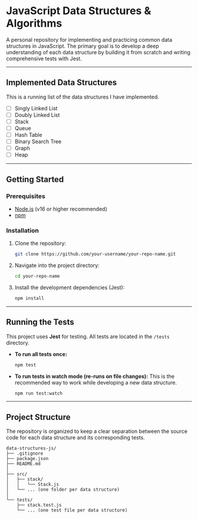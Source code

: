 # JavaScript Data Structures & Algorithms

A personal repository for implementing and practicing common data structures in JavaScript. The primary goal is to develop a deep understanding of each data structure by building it from scratch and writing comprehensive tests with Jest.

---

## Implemented Data Structures

This is a running list of the data structures I have implemented.

- [ ] Singly Linked List
- [ ] Doubly Linked List
- [ ] Stack
- [ ] Queue
- [ ] Hash Table
- [ ] Binary Search Tree
- [ ] Graph
- [ ] Heap

---

## Getting Started

### Prerequisites

- [Node.js](https://nodejs.org/) (v16 or higher recommended)
- [npm](https://www.npmjs.com/)

### Installation

1.  Clone the repository:
    ```bash
    git clone https://github.com/your-username/your-repo-name.git
    ```
2.  Navigate into the project directory:
    ```bash
    cd your-repo-name
    ```
3.  Install the development dependencies (Jest):
    ```bash
    npm install
    ```

---

## Running the Tests

This project uses **Jest** for testing. All tests are located in the `/tests` directory.

- **To run all tests once:**

  ```bash
  npm test
  ```

- **To run tests in watch mode (re-runs on file changes):**
  This is the recommended way to work while developing a new data structure.
  ```bash
  npm run test:watch
  ```

---

## Project Structure

The repository is organized to keep a clear separation between the source code for each data structure and its corresponding tests.

```
data-structures-js/
├── .gitignore
├── package.json
├── README.md
│
├── src/
│   ├── stack/
│   │   └── Stack.js
│   └── ... (one folder per data structure)
│
└── tests/
    ├── stack.test.js
    └── ... (one test file per data structure)
```
